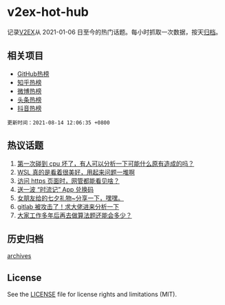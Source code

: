 # v2ex-hot-hub

 记录[V2EX](https://www.v2ex.com/)从 2021-01-06 日至今的热门话题。每小时抓取一次数据，按天[归档](archives)。
 
 ## 相关项目

- [GitHub热榜](https://github.com/lonnyzhang423/github-hot-hub)
- [知乎热榜](https://github.com/lonnyzhang423/zhihu-hot-hub)
- [微博热榜](https://github.com/lonnyzhang423/weibo-hot-hub)
- [头条热榜](https://github.com/lonnyzhang423/toutiao-hot-hub)
- [抖音热榜](https://github.com/lonnyzhang423/douyin-hot-hub)


 `更新时间：2021-08-14 12:06:35 +0800`

## 热议话题

1. [第一次碰到 cpu 坏了，有人可以分析一下可能什么原有造成的吗？](https://www.v2ex.com/t/795551)
1. [WSL 真的是看着很美好，用起来问题一堆啊](https://www.v2ex.com/t/795588)
1. [访问 https 页面时，网管都能看见啥？](https://www.v2ex.com/t/795544)
1. [送一波 “时流记” App 兑换码](https://www.v2ex.com/t/795711)
1. [女朋友给的七夕礼物~分享一下，嘿嘿。](https://www.v2ex.com/t/795722)
1. [gitlab 被攻击了！求大佬进来分析一下](https://www.v2ex.com/t/795606)
1. [大家工作多年后再去做算法题还能会多少？](https://www.v2ex.com/t/795543)

## 历史归档

[archives](archives)

## License

See the [LICENSE](LICENSE) file for license rights and limitations (MIT).
